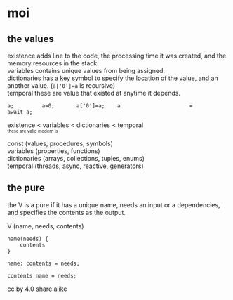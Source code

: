 # moi

## the values
existence adds line to the code, the processing time it was created, and the memory resources in the stack.\
variables contains unique values from being assigned.\
dictionaries has a key symbol to specify the location of the value, and an another value. (`a['0']=a` is recursive)\
temporal these are value that existed at anytime it depends.

    a;         a=0;       a['0']=a;    a                      =                                               await a;
existence < variables < dictionaries < temporal\
<sup><sub>these are valid modern js</sub></sup>

const (values, procedures, symbols)\
variables (properties, functions)\
dictionaries (arrays, collections, tuples, enums)\
temporal (threads, async, reactive, generators)

## the pure
the V is a pure if it has a unique name, needs an input or a dependencies, and specifies the contents as the output.

V (name, needs, contents)
```
name(needs) {
    contents
}
```
```
name: contents = needs;
```
```
contents name = needs;
``` 
    
cc by 4.0 share alike

